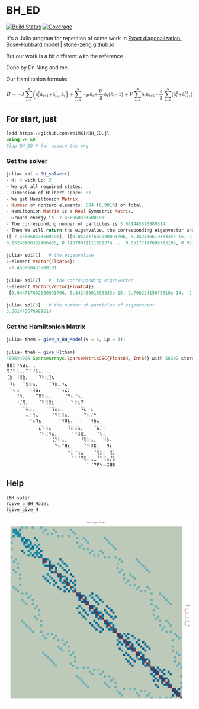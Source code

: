 # BH_ED

[![Build Status](https://github.com/WeiMXi/BH_ED.jl/workflows/CI/badge.svg)](https://github.com/WeiMXi/BH_ED.jl/actions)
[![Coverage](https://codecov.io/gh/WeiMXi/BH_ED.jl/branch/master/graph/badge.svg)](https://codecov.io/gh/WeiMXi/BH_ED.jl)

It's a Julia program for repetition of some work in [Exact diagonalization: Bose–Hubbard model | stone-zeng.github.io](https://stone-zeng.github.io/2019-10-03-exact-diagonalization/)

But our work is a bit different with the reference.

Done by Dr. Ning and me.

Our Hamiltonion formula:

![](./equation.svg)

## For start, just

```Julia
]add https://github.com/WeiMXi/BH_ED.jl
using BH_ED
#]up BH_ED # for update the pkg
```

### Get the solver

```julia
julia> sol = BH_solver()
- N: 4 with Lp: 2
- We got all required states.
- Dimension of Hilbert space: 81
- We get Hamiltonion Matrix.
- Number of nonzero elements: 584 (8.901%) of total.
- Hamiltonion Matrix is a Real Symmetric Matrix.
- Ground energy is -7.456060433500101
- The corresponding number of particles is 3.661445670989614
- Then We will return the eigenvalue, the corresponding eigenvector and the number of particles
([-7.456060433500101], [[0.044717602080091706, 5.34243661036335e-15, 2.79822415075818e-14, -2.8995972861870584e-14, -6.426105929071362e-15, 0.1178807615841563, 0.1467901111105439, 0.11788076158414823, 
0.15240906352466405, 0.14679011111051374  …  0.05177177698783195, 0.05748632669031149, 0.0372915807007639, 0.051771776987821365, 0.03729158070076026, -3.871934678380099e-15, -4.396147957426899e-15, -4.813887100734731e-15, -4.878415205520143e-15, 0.005421268027985144]], 3.661445670989614)

julia> sol[1]   # the eigenvaluse
1-element Vector{Float64}:
 -7.456060433500101

julia> sol[2]   #  the corresponding eigenvector
1-element Vector{Vector{Float64}}:
 [0.044717602080091706, 5.34243661036335e-15, 2.79822415075818e-14, -2.8995972861870584e-14, -6.426105929071362e-15, 0.1178807615841563, 0.1467901111105439, 0.11788076158414823, 0.15240906352466405, 0.14679011111051374  …  0.05177177698783195, 0.05748632669031149, 0.0372915807007639, 0.051771776987821365, 0.03729158070076026, -3.871934678380099e-15, -4.396147957426899e-15, -4.813887100734731e-15, -4.878415205520143e-15, 0.005421268027985144]

julia> sol[3]   # the number of particles of eigenvector
3.661445670989614
```

### Get the Hamiltonion Matrix

```julia
julia> them = give_a_BH_Model(N = 6, Lp = 3);

julia> theh = give_H(them)
4096×4096 SparseArrays.SparseMatrixCSC{Float64, Int64} with 56302 stored entries:
⣿⣿⣛⠳⢦⣴⣄⡀⢀⠀⠀⠀⠀⠀⠀⠀⠀⠀⠀⠀⠀⠀⠀⠀⠀⠀⠀⠀⠀⠀⠀⠀⠀⠀
⢿⡘⠿⣧⣀⡀⠉⠛⠾⣷⣄⡀⢀⡀⠀⠀⠀⠀⠀⠀⠀⠀⠀⠀⠀⠀⠀⠀⠀⠀⠀⠀⠀⠀
⢈⣷⠀⠸⢿⣷⡄⠀⠀⠀⠙⠳⣦⣙⢦⠀⠀⠀⠀⠀⠀⠀⠀⠀⠀⠀⠀⠀⠀⠀⠀⠀⠀⠀
⠀⠹⣧⠀⠀⠉⣻⣾⣦⡀⠀⠀⠀⠉⠹⣷⣀⠳⣄⠀⠀⠀⠀⠀⠀⠀⠀⠀⠀⠀⠀⠀⠀⠀
⠀⠐⢾⣧⠀⠀⠈⠻⢿⣷⡄⠀⠀⠀⠀⠈⠛⢶⣌⡃⠀⠀⠀⠀⠀⠀⠀⠀⠀⠀⠀⠀⠀⠀
⠀⠀⠀⠹⢷⡀⠀⠀⠀⠉⣿⣿⣦⡀⠀⠀⠀⠀⠈⠻⣦⡙⢦⡀⠀⠀⠀⠀⠀⠀⠀⠀⠀⠀
⠀⠀⠀⠰⣌⢻⡄⠀⠀⠀⠈⠻⣿⣿⣆⠀⠀⠀⠀⠀⠙⢷⣦⡙⠀⠀⠀⠀⠀⠀⠀⠀⠀⠀
⠀⠀⠀⠀⠈⠓⢷⣦⡀⠀⠀⠀⠈⠙⢻⣶⣦⡀⠀⠀⠀⠀⠈⠻⣆⠲⣄⠀⠀⠀⠀⠀⠀⠀
⠀⠀⠀⠀⠀⠀⢤⡘⢻⣄⠀⠀⠀⠀⠈⠻⣟⣽⣦⡀⠀⠀⠀⠀⠙⣧⡌⠓⠀⠀⠀⠀⠀⠀
⠀⠀⠀⠀⠀⠀⠀⠙⠦⠹⣦⡀⠀⠀⠀⠀⠈⠻⠿⣧⣄⡀⠀⠀⠀⠈⠻⢷⢤⡀⠀⠀⠀⠀
⠀⠀⠀⠀⠀⠀⠀⠀⠀⠀⣌⠻⢷⣄⠀⠀⠀⠀⠀⠹⣿⣿⣦⡀⠀⠀⠀⠘⣧⡙⠆⠀⠀⠀
⠀⠀⠀⠀⠀⠀⠀⠀⠀⠀⠈⠳⣌⠻⣦⡀⠀⠀⠀⠀⠈⠻⣿⣿⣀⠀⠀⠀⠈⢷⣆⠀⠀⠀
⠀⠀⠀⠀⠀⠀⠀⠀⠀⠀⠀⠀⠀⠀⢨⡙⠷⣤⡀⠀⠀⠀⠀⠘⢿⣷⣦⡀⠀⠀⢻⡷⠄⠀
⠀⠀⠀⠀⠀⠀⠀⠀⠀⠀⠀⠀⠀⠀⠀⠙⢦⠉⢿⣆⣀⠀⠀⠀⠈⠻⡿⣯⣀⠀⠀⢻⣆⠀
⠀⠀⠀⠀⠀⠀⠀⠀⠀⠀⠀⠀⠀⠀⠀⠀⠀⠀⠀⠳⣍⠻⢦⣄⠀⠀⠀⠘⢿⣷⡆⠀⢿⡁
⠀⠀⠀⠀⠀⠀⠀⠀⠀⠀⠀⠀⠀⠀⠀⠀⠀⠀⠀⠀⠈⠁⠈⠙⢿⡶⣤⣀⠈⠉⢻⣶⡌⣷
⠀⠀⠀⠀⠀⠀⠀⠀⠀⠀⠀⠀⠀⠀⠀⠀⠀⠀⠀⠀⠀⠀⠀⠀⠀⠁⠈⠙⠟⠳⢦⣭⣿⣿

```

## Help
```
?BH_soler
?give_a_BH_Model
?give_give_H
```

![200x200](N4_Lp2_all1_G.svg)


